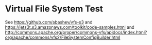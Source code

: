 # Virtual File System Test #

See https://github.com/abashev/vfs-s3 and https://jets3t.s3.amazonaws.com/toolkit/code-samples.html and http://commons.apache.org/proper/commons-vfs/apidocs/index.html?org/apache/commons/vfs2/FileSystemConfigBuilder.html
